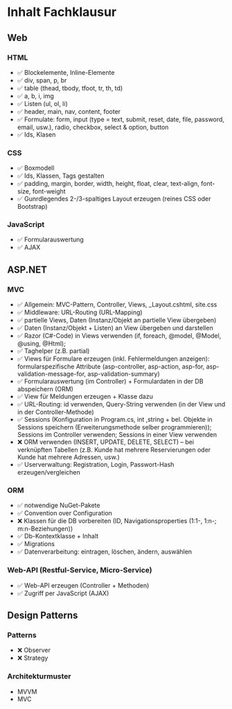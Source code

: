 # Inhalt Fachklausur

## Web
### HTML
- :white_check_mark: Blockelemente, Inline-Elemente
- :white_check_mark: div, span, p, br
- :white_check_mark: table (thead, tbody, tfoot, tr, th, td)
- :white_check_mark: a, b, i, img
- :white_check_mark: Listen (ul, ol, li)
- :white_check_mark: header, main, nav, content, footer
- :white_check_mark: Formulate: form, input (type = text, submit, reset, date, file, password, email, usw.), radio, checkbox, select & option, button
- :white_check_mark: Ids, Klasen

### CSS
- :white_check_mark: Boxmodell
- :white_check_mark: Ids, Klassen, Tags gestalten
- :white_check_mark: padding, margin, border, width, height, float, clear, text-align, font-size, font-weight
- :white_check_mark: Gunrdlegendes 2-/3-spaltiges Layout erzeugen (reines CSS oder Bootstrap)

### JavaScript
- :white_check_mark: Formularauswertung
- :white_check_mark: AJAX

## ASP.NET
### MVC
- :white_check_mark: Allgemein: MVC-Pattern, Controller, Views, _Layout.cshtml, site.css
- :white_check_mark: Middleware: URL-Routing (URL-Mapping)
- :white_check_mark: partielle Views, Daten (Instanz/Objekt an partielle View übergeben)
- :white_check_mark: Daten (Instanz/Objekt + Listen) an View übergeben und darstellen
- :white_check_mark: Razor (C#-Code) in Views verwenden (if, foreach, @model, @Model, @using, @Html);
- :white_check_mark: Taghelper (z.B. partial)
- :white_check_mark: Views für Formulare erzeugen (inkl. Fehlermeldungen anzeigen): formularspezifische Attribute (asp-controller, asp-action, asp-for, asp-validation-message-for, asp-validation-summary)
- :white_check_mark: Formularauswertung (im Controller) + Formulardaten in der DB abspeichern (ORM) 
- :white_check_mark: View für Meldungen erzeugen + Klasse dazu
- :white_check_mark: URL-Routing: id verwenden, Query-String verwenden (in der View und in der Controller-Methode)
- :white_check_mark: Sessions (Konfiguration in Program.cs, int ,string + bel. Objekte in Sessions speichern (Erweiterungsmethode selber programmieren)); Sessions im Controller verwenden; Sessions in einer View verwenden
- :x: ORM verwenden (INSERT, UPDATE, DELETE, SELECT) – bei verknüpften Tabellen (z.B. Kunde hat mehrere Reservierungen oder Kunde hat mehrere Adressen, usw.)
- :white_check_mark: Userverwaltung: Registration, Login, Passwort-Hash erzeugen/vergleichen

### ORM
- :white_check_mark: notwendige NuGet-Pakete
- :white_check_mark: Convention over Configuration
- :x: Klassen für die DB vorbereiten (ID, Navigationsproperties (1:1-, 1:n-; m:n-Beziehungen))
- :white_check_mark: Db-Kontextklasse + Inhalt
- :white_check_mark: Migrations
- :white_check_mark: Datenverarbeitung: eintragen, löschen, ändern, auswählen

### Web-API (Restful-Service, Micro-Service)
- :white_check_mark: Web-API erzeugen (Controller + Methoden)
- :white_check_mark: Zugriff per JavaScript (AJAX)

## Design Patterns
### Patterns
- :x: Observer
- :x: Strategy

### Architekturmuster
- MVVM
- MVC